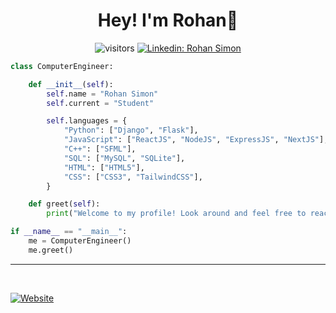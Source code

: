 

<div align="center">

# Hey! I'm Rohan👋

![visitors](https://visitor-badge.laobi.icu/badge?page_id=rrohans.rrohans)
[![Linkedin: Rohan Simon](https://img.shields.io/badge/rohan-simon-blue?style=flat-square&logo=Linkedin&logoColor=white&link=https://www.linkedin.com/in/rohan-simon/)](https://www.linkedin.com/in/rohan-simon/)

</div>

```python
class ComputerEngineer:

    def __init__(self):
        self.name = "Rohan Simon"
        self.current = "Student"

        self.languages = {
            "Python": ["Django", "Flask"],
            "JavaScript": ["ReactJS", "NodeJS", "ExpressJS", "NextJS"],
            "C++": ["SFML"],
            "SQL": ["MySQL", "SQLite"],
            "HTML": ["HTML5"],
            "CSS": ["CSS3", "TailwindCSS"],
        }

    def greet(self):
        print("Welcome to my profile! Look around and feel free to reach out to me!")

if __name__ == "__main__":
    me = ComputerEngineer()
    me.greet()
```

<hr /> <br />

[![Website](https://img.shields.io/website?label=Personal%20Website&style=for-the-badge&url=https://rohan-simon.vercel.app/)](https://rohan-simon.vercel.app/)